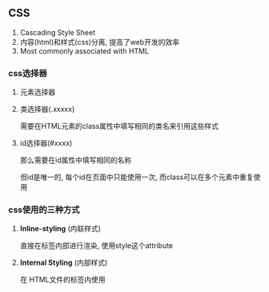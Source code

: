 ## CSS
1. Cascading Style Sheet
2. 内容(html)和样式(css)分离, 提高了web开发的效率
3. Most commonly associated with HTML

### css选择器
1. 元素选择器
2. 类选择器(.xxxxx)

    需要在HTML元素的class属性中填写相同的类名来引用这些样式

3. id选择器(#xxxx)

    那么需要在id属性中填写相同的名称
    
    但id是唯一的, 每个id在页面中只能使用一次, 而class可以在多个元素中重复使用

### css使用的三种方式
1. **Inline-styling** (内联样式)

    直接在标签内部进行渲染, 使用style这个attribute

2. **Internal Styling** (内部样式)

    在 HTML文件的<head>标签内使用<style>标签定义样式

3. **External Styling** (外部样式)

    通过<link>标签将外部CSS文件链接到HTML文档中